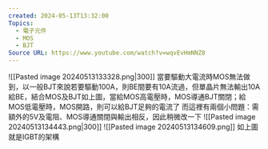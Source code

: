 ```yaml
---
created: 2024-05-13T13:32:00
Topics:
  - 電子元件
  - MOS
  - BJT
Source URL: https://www.youtube.com/watch?v=wqvEvHmNNZ8
---
```

![[Pasted image 20240513133328.png|300]]
當要驅動大電流時MOS無法做到，以一般BJT來說若要驅動100A，則BE間要有10A流過，但單晶片無法輸出10A給BE，結合MOS及BJT如上圖，當給MOS高電壓時，MOS導通BJT關閉；給MOS低電壓時，MOS開路，則可以給BJT足夠的電流了
而這裡有兩個小問題：需額外的5V及電阻、MOS導通關閉與輸出相反，因此稍微改一下
![[Pasted image 20240513134443.png|300]] ![[Pasted image 20240513134609.png]]
如上圖就是IGBT的架構